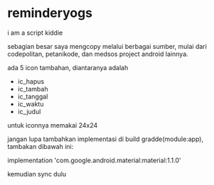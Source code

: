# reminderyogs
i am a script kiddie

sebagian besar saya mengcopy melalui berbagai sumber, mulai dari codepolitan, petanikode, dan medsos project android lainnya.

ada 5 icon tambahan, diantaranya adalah
- ic_hapus
- ic_tambah
- ic_tanggal
- ic_waktu
- ic_judul

untuk iconnya memakai 24x24

jangan lupa tambahkan implementasi di build gradde(module:app), tambakan dibawah ini:

implementation 'com.google.android.material:material:1.1.0'

kemudian sync dulu
